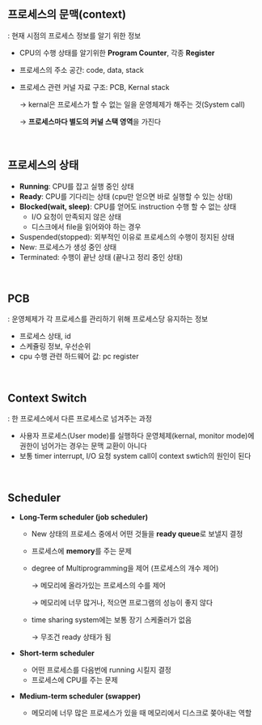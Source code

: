 ## 프로세스의 문맥(context)

: 현재 시점의 프로세스 정보를 알기 위한 정보

- CPU의 수행 상태를 알기위한 **Program Counter**, 각종 **Register**
- 프로세스의 주소 공간: code, data, stack
- 프로세스 관련 커널 자료 구조: PCB, Kernal stack
    
    → kernal은 프로세스가 할 수 없는 일을 운영체제가 해주는 것(System call)
    
    → **프로세스마다 별도의 커널 스택 영역**을 가진다 
    
<br>

## 프로세스의 상태

- **Running**: CPU를 잡고 실행 중인 상태
- **Ready**: CPU를 기다리는 상태 (cpu만 얻으면 바로 실행할 수 있는 상태)
- **Blocked(wait, sleep)**: CPU를 얻어도 instruction 수행 할 수 없는 상태
    - I/O 요청이 만족되지 않은 상태
    - 디스크에서 file을 읽어와야 하는 경우
- Suspended(stopped): 외부적인 이유로 프로세스의 수행이 정지된 상태
- New: 프로세스가 생성 중인 상태
- Terminated: 수행이 끝난 상태 (끝나고 정리 중인 상태)

<br>

## PCB

: 운영체제가 각 프로세스를 관리하기 위해 프로세스당 유지하는 정보

- 프로세스 상태, id
- 스케쥴링 정보, 우선순위
- cpu 수행 관련 하드웨어 값: pc register

<br>

## Context Switch

: 한 프로세스에서 다른 프로세스로 넘겨주는 과정

- 사용자 프로세스(User mode)를 실행하다 운영체제(kernal, monitor mode)에 권한이 넘어가는 경우는 문맥 교환이 아니다
- 보통 timer interrupt, I/O 요청 system call이 context swtich의 원인이 된다

<br>

## Scheduler

- **Long-Term scheduler (job scheduler)**
    - New 상태의 프로세스 중에서 어떤 것들을 **ready queue**로 보낼지 결정
    - 프로세스에 **memory**를 주는 문제
    - degree of Multiprogramming을 제어 (프로세스의 개수 제어)
        
        → 메모리에 올라가있는 프로세스의 수를 제어
        
        → 메모리에 너무 많거나, 적으면 프로그램의 성능이 좋지 않다
        
    - time sharing system에는 보통 장기 스케줄러가 없음
        
        → 무조건 ready 상태가 됨
        
- **Short-term scheduler**
    - 어떤 프로세스를 다음번에 running 시킬지 결정
    - 프로세스에 CPU를 주는 문제
- **Medium-term scheduler (swapper)**
    - 메모리에 너무 많은 프로세스가 있을 때 메모리에서 디스크로 쫒아내는 역할